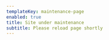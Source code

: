 ```yaml
---
templateKey: maintenance-page
enabled: true
title: Site under maintenance
subtitle: Please reload page shortly
---
```

